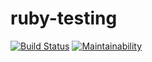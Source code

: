 # ruby-testing 
[![Build Status](https://travis-ci.org/krilek/ruby-testing.svg?branch=master)](https://travis-ci.org/krilek/ruby-testing)
[![Maintainability](https://api.codeclimate.com/v1/badges/a99a88d28ad37a79dbf6/maintainability)](https://codeclimate.com/github/codeclimate/codeclimate/maintainability)